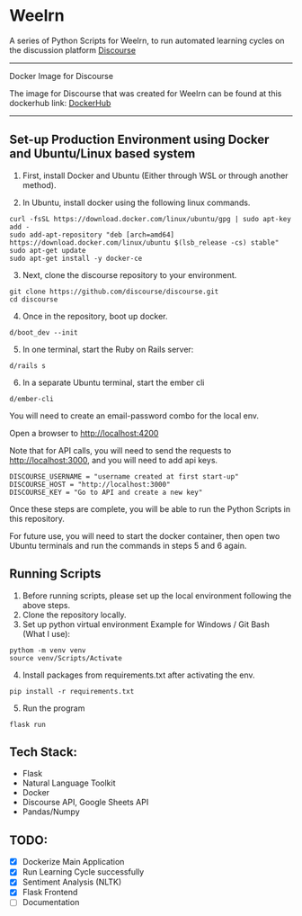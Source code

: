 # Weelrn

A series of Python Scripts for Weelrn, to run automated learning cycles on the discussion platform [Discourse](https://www.discourse.org)

---
Docker Image for Discourse

The image for Discourse that was created for Weelrn can be found at this dockerhub link: [DockerHub](https://hub.docker.com/repository/docker/cheungben/weelrn_discourse/general)

---
## Set-up Production Environment using Docker and Ubuntu/Linux based system
1. First, install Docker and Ubuntu (Either through WSL or through another method).


2. In Ubuntu, install docker using the following linux commands.
```
curl -fsSL https://download.docker.com/linux/ubuntu/gpg | sudo apt-key add -
sudo add-apt-repository "deb [arch=amd64] https://download.docker.com/linux/ubuntu $(lsb_release -cs) stable"
sudo apt-get update
sudo apt-get install -y docker-ce
```

3. Next, clone the discourse repository to your environment.
```
git clone https://github.com/discourse/discourse.git
cd discourse
```

4. Once in the repository, boot up docker.
```
d/boot_dev --init
```

5. In one terminal, start the Ruby on Rails server:
```
d/rails s
```

6. In a separate Ubuntu terminal, start the ember cli
```
d/ember-cli
```
You will need to create an email-password combo for the local env.

Open a browser to [http://localhost:4200](http://localhost:4200)

Note that for API calls, you will need to send the requests to [http://localhost:3000](http://localhost:3000), and you will need to add api keys.
```
DISCOURSE_USERNAME = "username created at first start-up"
DISCOURSE_HOST = "http://localhost:3000"
DISCOURSE_KEY = "Go to API and create a new key"
```

Once these steps are complete, you will be able to run the Python Scripts in this repository.

For future use, you will need to start the docker container, then open two Ubuntu terminals and run the commands in steps 5 and 6 again.

## Running Scripts
1. Before running scripts, please set up the local environment following the above steps.
2. Clone the repository locally.
3. Set up python virtual environment
Example for Windows / Git Bash (What I use):
``` 
pythom -m venv venv
source venv/Scripts/Activate
```
4. Install packages from requirements.txt after activating the env.
```
pip install -r requirements.txt
```
5. Run the program
```
flask run
```

## Tech Stack:
- Flask
- Natural Language Toolkit
- Docker
- Discourse API, Google Sheets API
- Pandas/Numpy

## TODO:
- [x] Dockerize Main Application
- [x] Run Learning Cycle successfully
- [x] Sentiment Analysis (NLTK)
- [x] Flask Frontend
- [ ] Documentation